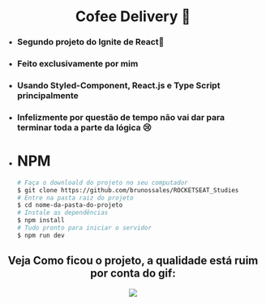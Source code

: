 <div align="center">
    <h1>Cofee Delivery 🥤</h1>
</div>

<div align="left">
    <ul>
        <li><h3>Segundo projeto do Ignite de React🚀 </h3></li> 
        <li><h3>Feito exclusivamente por mim</h3></li> 
        <li><h3>Usando Styled-Component, React.js e Type Script principalmente</h3></li> 
        <li><h3>Infelizmente por questão de tempo não vai dar para terminar toda a parte da lógica 😢 </h3></li> 
    </ul>
</div>

- # NPM 
    ```bash
    # Faça o downloald do projeto no seu computador
    $ git clone https://github.com/brunossales/ROCKETSEAT_Studies
    # Entre na pasta raiz do projeto
    $ cd nome-da-pasta-do-projeto
    # Instale as dependências
    $ npm install
    # Tudo pronto para iniciar o servidor
    $ npm run dev
    ```

<div align="center">
    <h2>Veja Como ficou o projeto, a qualidade está ruim por conta do gif:</h2>
    <img src="https://github.com/brunossales/ROCKETSEAT_Studies/blob/main/imgs/CoffeDeliveryGif.gif">
        <a href="https://github.com/brunossales/ROCKETSEAT_Studies/blob/main/imgs/CoffeDeliveryGif.gif"> </a>
    </img>
</div>

